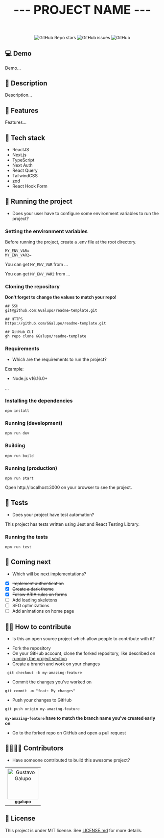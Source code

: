 <h1 align="center" style="font-size:40px">--- PROJECT NAME ---</h2>

<br />
<p align="center">
<img alt="GitHub Repo stars" src="https://img.shields.io/github/stars/GGalupo/readme-template">
<img alt="GitHub issues" src="https://img.shields.io/github/issues/GGalupo/readme-template">
<img alt="GitHub" src="https://img.shields.io/github/license/GGalupo/readme-template">
</p>


## 💻 Demo

Demo...

## 🧾 Description

Description...

## 📖 Features

Features...

## 🔧 Tech stack

- ReactJS
- Next.js
- TypeScript
- Next Auth
- React Query
- TailwindCSS
- zod
- React Hook Form

## 🚀 Running the project

* Does your user have to configure some environment variables to run the project?

### Setting the environment variables

Before running the project, create a .env file at the root directory.

```
MY_ENV_VAR=
MY_ENV_VAR2=
```

You can get `MY_ENV_VAR` from ...

You can get `MY_ENV_VAR2` from ...

### Cloning the repository

**Don't forget to change the values to match your repo!**

```
## SSH
git@github.com:GGalupo/readme-template.git

## HTTPS
https://github.com/GGalupo/readme-template.git

## GitHub CLI
gh repo clone GGalupo/readme-template
```

### Requirements

- Which are the requirements to run the project?
  
Example:

- Node.js v16.16.0+

...

### Installing the dependencies

```
npm install
```

### Running (development)

```
npm run dev
```

### Building

```
npm run build
```

### Running (production)

```
npm run start
```

Open http://localhost:3000 on your browser to see the project.

## 🧪 Tests

* Does your project have test automation?

This project has tests written using Jest and React Testing Library.

### Running the tests

```
npm run test
```


## 📅 Coming next

* Which will be next implementations?

- [x] ~~Implement authentication~~
- [x] ~~Create a dark theme~~
- [x] ~~Follow ARIA rules on forms~~
- [ ] Add loading skeletons
- [ ] SEO optimizations
- [ ] Add animations on home page

## 🤝🏻 How to contribute

* Is this an open source project which allow people to contribute with it?
  
- Fork the repository
- On your GitHub account, clone the forked repository, like described on [running the project section](#cloning-the-repository)
- Create a branch and work on your changes

```
 git checkout -b my-amazing-feature
```

- Commit the changes you've worked on

```
git commit -m "feat: My changes"
```

- Push your changes to GitHub

```
git push origin my-amazing-feature
```
**`my-amazing-feature` have to match the branch name you've created early on**

- Go to the forked repo on GitHub and open a pull request

## 🙋‍♀️🙋‍♂️ Contributors

* Have someone contributed to build this awesome project?

<table>
  <tr>
    <td align="center">
      <a href="http://github.com/ggalupo">
        <img src="https://github.com/ggalupo.png" width="100px" alt="Gustavo Galupo"/><br>
        <sub>
          <b>ggalupo</b>
        </sub>
      </a>
    </td>
  </tr>
</table>

## 📝 License

This project is under MIT license. See [LICENSE.md](/LICENSE.md) for more details.

